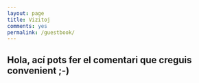 ```yaml
---
layout: page
title: Vizitoj
comments: yes
permalink: /guestbook/
---
```

## Hola, ací pots fer el comentari que creguis convenient ;-)


